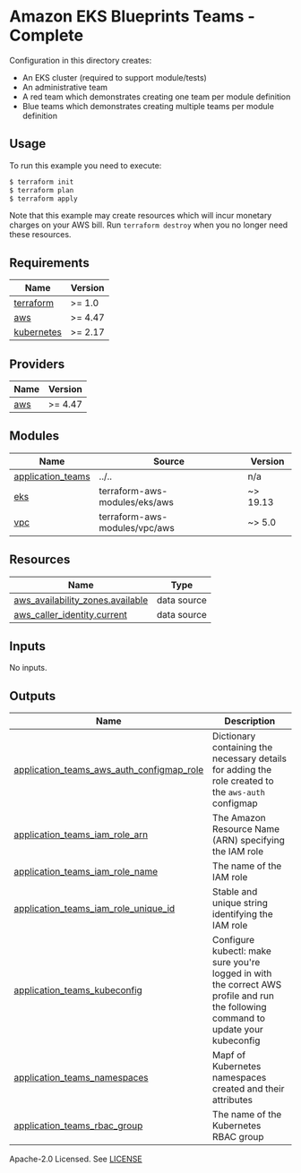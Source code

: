 # Amazon EKS Blueprints Teams - Complete

Configuration in this directory creates:

- An EKS cluster (required to support module/tests)
- An administrative team
- A red team which demonstrates creating one team per module definition
- Blue teams which demonstrates creating multiple teams per module definition

## Usage

To run this example you need to execute:

```bash
$ terraform init
$ terraform plan
$ terraform apply
```

Note that this example may create resources which will incur monetary charges on your AWS bill. Run `terraform destroy` when you no longer need these resources.

<!-- BEGINNING OF PRE-COMMIT-TERRAFORM DOCS HOOK -->
## Requirements

| Name | Version |
|------|---------|
| <a name="requirement_terraform"></a> [terraform](#requirement\_terraform) | >= 1.0 |
| <a name="requirement_aws"></a> [aws](#requirement\_aws) | >= 4.47 |
| <a name="requirement_kubernetes"></a> [kubernetes](#requirement\_kubernetes) | >= 2.17 |

## Providers

| Name | Version |
|------|---------|
| <a name="provider_aws"></a> [aws](#provider\_aws) | >= 4.47 |

## Modules

| Name | Source | Version |
|------|--------|---------|
| <a name="module_application_teams"></a> [application\_teams](#module\_application\_teams) | ../.. | n/a |
| <a name="module_eks"></a> [eks](#module\_eks) | terraform-aws-modules/eks/aws | ~> 19.13 |
| <a name="module_vpc"></a> [vpc](#module\_vpc) | terraform-aws-modules/vpc/aws | ~> 5.0 |

## Resources

| Name | Type |
|------|------|
| [aws_availability_zones.available](https://registry.terraform.io/providers/hashicorp/aws/latest/docs/data-sources/availability_zones) | data source |
| [aws_caller_identity.current](https://registry.terraform.io/providers/hashicorp/aws/latest/docs/data-sources/caller_identity) | data source |

## Inputs

No inputs.

## Outputs

| Name | Description |
|------|-------------|
| <a name="output_application_teams_aws_auth_configmap_role"></a> [application\_teams\_aws\_auth\_configmap\_role](#output\_application\_teams\_aws\_auth\_configmap\_role) | Dictionary containing the necessary details for adding the role created to the `aws-auth` configmap |
| <a name="output_application_teams_iam_role_arn"></a> [application\_teams\_iam\_role\_arn](#output\_application\_teams\_iam\_role\_arn) | The Amazon Resource Name (ARN) specifying the IAM role |
| <a name="output_application_teams_iam_role_name"></a> [application\_teams\_iam\_role\_name](#output\_application\_teams\_iam\_role\_name) | The name of the IAM role |
| <a name="output_application_teams_iam_role_unique_id"></a> [application\_teams\_iam\_role\_unique\_id](#output\_application\_teams\_iam\_role\_unique\_id) | Stable and unique string identifying the IAM role |
| <a name="output_application_teams_kubeconfig"></a> [application\_teams\_kubeconfig](#output\_application\_teams\_kubeconfig) | Configure kubectl: make sure you're logged in with the correct AWS profile and run the following command to update your kubeconfig |
| <a name="output_application_teams_namespaces"></a> [application\_teams\_namespaces](#output\_application\_teams\_namespaces) | Mapf of Kubernetes namespaces created and their attributes |
| <a name="output_application_teams_rbac_group"></a> [application\_teams\_rbac\_group](#output\_application\_teams\_rbac\_group) | The name of the Kubernetes RBAC group |
<!-- END OF PRE-COMMIT-TERRAFORM DOCS HOOK -->

Apache-2.0 Licensed. See [LICENSE](https://github.com/aws-ia/terraform-aws-eks-blueprints-teams/blob/main/LICENSE)
